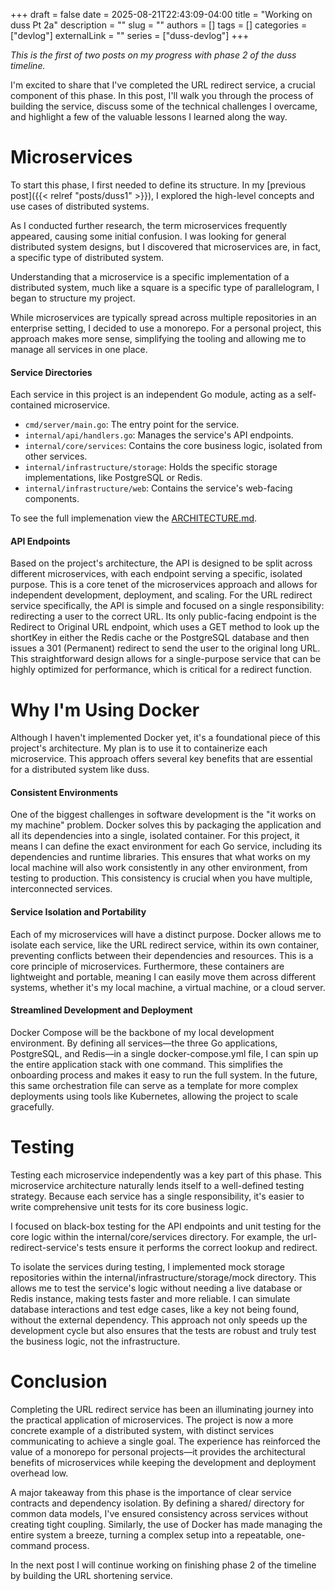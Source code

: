+++
draft = false
date = 2025-08-21T22:43:09-04:00
title = "Working on duss Pt 2a"
description = ""
slug = ""
authors = []
tags = []
categories = ["devlog"]
externalLink = ""
series = ["duss-devlog"]
+++

*This is the first of two posts on my progress with phase 2 of the duss timeline.*

I'm excited to share that I've completed the URL redirect service, a crucial component of this phase. In this post, I'll walk you through the process of building the service, discuss some of the technical challenges I overcame, and highlight a few of the valuable lessons I learned along the way.

# Microservices

To start this phase, I first needed to define its structure. In my [previous post]({{< relref "posts/duss1" >}}), I explored the high-level concepts and use cases of distributed systems.

As I conducted further research, the term microservices frequently appeared, causing some initial confusion. I was looking for general distributed system designs, but I discovered that microservices are, in fact, a specific type of distributed system.

Understanding that a microservice is a specific implementation of a distributed system, much like a square is a specific type of parallelogram, I began to structure my project.

While microservices are typically spread across multiple repositories in an enterprise setting, I decided to use a monorepo. For a personal project, this approach makes more sense, simplifying the tooling and allowing me to manage all services in one place.

#### Service Directories

Each service in this project is an independent Go module, acting as a self-contained microservice.

- `cmd/server/main.go`: The entry point for the service.
- `internal/api/handlers.go`: Manages the service's API endpoints.
- `internal/core/services`: Contains the core business logic, isolated from other services.
- `internal/infrastructure/storage`: Holds the specific storage implementations, like PostgreSQL or Redis.
- `internal/infrastructure/web`: Contains the service's web-facing components.

To see the full implemenation view the [ARCHITECTURE.md](https://github.com/iton0/duss/blob/main/ARCHITECTURE.md).

#### API Endpoints

Based on the project's architecture, the API is designed to be split across different microservices, with each endpoint serving a specific, isolated purpose. This is a core tenet of the microservices approach and allows for independent development, deployment, and scaling. For the URL redirect service specifically, the API is simple and focused on a single responsibility: redirecting a user to the correct URL. Its only public-facing endpoint is the Redirect to Original URL endpoint, which uses a GET method to look up the shortKey in either the Redis cache or the PostgreSQL database and then issues a 301 (Permanent) redirect to send the user to the original long URL. This straightforward design allows for a single-purpose service that can be highly optimized for performance, which is critical for a redirect function.

# Why I'm Using Docker

Although I haven't implemented Docker yet, it's a foundational piece of this project's architecture. My plan is to use it to containerize each microservice. This approach offers several key benefits that are essential for a distributed system like duss.

#### Consistent Environments

One of the biggest challenges in software development is the "it works on my machine" problem. Docker solves this by packaging the application and all its dependencies into a single, isolated container. For this project, it means I can define the exact environment for each Go service, including its dependencies and runtime libraries. This ensures that what works on my local machine will also work consistently in any other environment, from testing to production. This consistency is crucial when you have multiple, interconnected services.

#### Service Isolation and Portability

Each of my microservices will have a distinct purpose. Docker allows me to isolate each service, like the URL redirect service, within its own container, preventing conflicts between their dependencies and resources. This is a core principle of microservices. Furthermore, these containers are lightweight and portable, meaning I can easily move them across different systems, whether it's my local machine, a virtual machine, or a cloud server.

#### Streamlined Development and Deployment

Docker Compose will be the backbone of my local development environment. By defining all services—the three Go applications, PostgreSQL, and Redis—in a single docker-compose.yml file, I can spin up the entire application stack with one command. This simplifies the onboarding process and makes it easy to run the full system. In the future, this same orchestration file can serve as a template for more complex deployments using tools like Kubernetes, allowing the project to scale gracefully.

# Testing

Testing each microservice independently was a key part of this phase. This microservice architecture naturally lends itself to a well-defined testing strategy. Because each service has a single responsibility, it's easier to write comprehensive unit tests for its core business logic.

I focused on black-box testing for the API endpoints and unit testing for the core logic within the internal/core/services directory. For example, the url-redirect-service's tests ensure it performs the correct lookup and redirect.

To isolate the services during testing, I implemented mock storage repositories within the internal/infrastructure/storage/mock directory. This allows me to test the service's logic without needing a live database or Redis instance, making tests faster and more reliable. I can simulate database interactions and test edge cases, like a key not being found, without the external dependency. This approach not only speeds up the development cycle but also ensures that the tests are robust and truly test the business logic, not the infrastructure.

# Conclusion

Completing the URL redirect service has been an illuminating journey into the practical application of microservices. The project is now a more concrete example of a distributed system, with distinct services communicating to achieve a single goal. The experience has reinforced the value of a monorepo for personal projects—it provides the architectural benefits of microservices while keeping the development and deployment overhead low.

A major takeaway from this phase is the importance of clear service contracts and dependency isolation. By defining a shared/ directory for common data models, I've ensured consistency across services without creating tight coupling. Similarly, the use of Docker has made managing the entire system a breeze, turning a complex setup into a repeatable, one-command process.

In the next post I will continue working on finishing phase 2 of the timeline
by building the URL shortening service.
